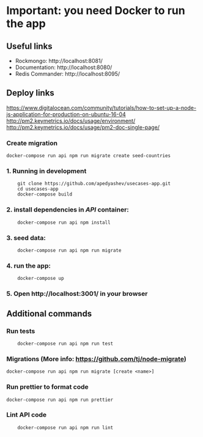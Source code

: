 # Important: you need Docker to run the app

## Useful links
* Rockmongo: http://localhost:8081/
* Documentation: http://localhost:8080/
* Redis Commander: http://localhost:8095/

## Deploy links
https://www.digitalocean.com/community/tutorials/how-to-set-up-a-node-js-application-for-production-on-ubuntu-16-04
http://pm2.keymetrics.io/docs/usage/environment/
http://pm2.keymetrics.io/docs/usage/pm2-doc-single-page/

### Create migration
```
docker-compose run api npm run migrate create seed-countries
```

### 1. Running in development
```
    git clone https://github.com/apedyashev/usecases-app.git
    cd usecases-app
    docker-compose build
```

### 2. install dependencies in *API* container:
```
	docker-compose run api npm install
```

### 3. seed data:
```
	docker-compose run api npm run migrate
```

### 4. run the app:
```
	docker-compose up
```

### 5. Open http://localhost:3001/ in your browser


## Additional commands
### Run tests
```
	docker-compose run api npm run test
```

### Migrations (More info: https://github.com/tj/node-migrate)
```
docker-compose run api npm run migrate [create <name>]
```

### Run prettier to format code
```
docker-compose run api npm run prettier
```

### Lint API code
```
	docker-compose run api npm run lint
```
